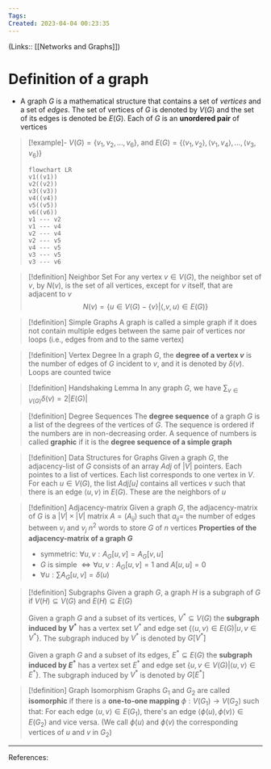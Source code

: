 ```yaml
---
Tags: 
Created: 2023-04-04 00:23:35
---
```

(Links:: [[Networks and Graphs]])
# Definition of a graph
- A graph $G$ is a mathematical structure that contains a set of *vertices* and a set of *edges*. The set of vertices of $G$ is denoted by $V(G)$ and the set of its edges is denoted be $E(G)$. Each of $G$ is an **unordered pair** of vertices

> [!example]-
> $V(G)=\{v_1,v_2,...,v_6\}$, and $E(G)=\{\langle v_1,v_2\rangle,\langle v_1,v_4\rangle,...,\langle v_3,v_6\rangle\}$
> ```mermaid
> flowchart LR
> v1((v1)) 
> v2((v2))
> v3((v3)) 
> v4((v4))
> v5((v5)) 
> v6((v6))
> v1 --- v2
> v1 --- v4
> v2 --- v4
> v2 --- v5
> v4 --- v5
> v3 --- v5
> v3 --- v6
> ```

> [!definition] Neighbor Set
> For any vertex $v \in V(G)$, the neighbor set of $v$, by $N(v)$, is the set of all vertices, except for $v$ itself, that are adjacent to $v$ $$N(v)=\{u\in V(G)-\{v\}|\langle, v,u\rangle \in E(G)\}$$

> [!definition] Simple Graphs
> A graph is called a simple graph if it does not contain multiple edges between the same pair of vertices nor loops (i.e., edges from and to the same vertex)

> [!definition] Vertex Degree 
> In a graph $G$, the **degree of a vertex $v$** is the number of edges of $G$ incident to $v$, and it is denoted by $\delta(v)$.
> Loops are counted twice

> [!definition] Handshaking Lemma 
> In any graph $G$, we have $\displaystyle{\sum_{v\in V(G)}\delta(v) = 2 |E(G)|}$

> [!definition] Degree Sequences
> The **degree sequence** of a graph $G$ is a list of the degrees of the vertices of $G$. The sequence is ordered if the numbers are in non-decreasing order.
> A sequence of numbers is called **graphic** if it is the **degree sequence of a simple graph**

> [!definition] Data Structures for Graphs
> Given a graph $G$, the adjacency-list of $G$ consists of an array *Adj* of $|V|$ pointers. Each pointes to a list of vertices. Each list corresponds to one vertex in $V$. For each $u \in V(G)$, the list *Adj[u]* contains all vertices $v$ such that there is an edge $\langle u,v\rangle$ in $E(G)$. These are the neighbors of $u$

> [!definition] Adjacency-matrix
> Given a graph $G$, the adjacency-matrix of $G$ is a $|V|\times |V|$ matrix $A=(A_{ij})$ such that $a_{ij}=$ the number of edges between $v_i$ and $v_j$
> $n^2$ words to store $G$ of $n$ vertices
> **Properties of the adjacency-matrix of a graph $G$**
> - symmetric: $\forall u,v:A_G[u,v] = A_G[v,u]$
> - $G$ is simple $\Longleftrightarrow \forall u,v : A_G[u,v]=1$ and $A[u,u]= 0$
> - $\forall u : \sum A_G[u,v] = \delta(u)$

> [!definition] Subgraphs
> Given a graph $G$, a graph $H$ is a subgraph of $G$ if $V(H) \subseteq V(G)$ and $E(H) \subseteq E(G)$
> 
> Given a graph $G$ and a subset of its vertices, $V^* \subseteq V(G)$ the **subgraph induced by $V^*$** has a vertex set $V^*$ and edge set $\{\langle u,v\rangle \in E(G)|u,v \in V^*\}$. The subgraph induced by $V^*$ is denoted by $G[V^*]$
> 
> Given a graph $G$ and a subset of its edges, $E^* \subseteq E(G)$ the **subgraph induced by $E^*$** has a vertex set $E^*$ and edge set $\{u,v\in V(G)|\langle u,v\rangle \in E^*\}$. The subgraph induced by $V^*$ is denoted by $G[E^*]$

> [!definition] Graph Isomorphism
> Graphs $G_1$ and $G_2$ are called **isomorphic** if there is a **one-to-one mapping** $\phi : V(G_1)\to V(G_2)$ such that:
> For each edge $\langle u,v \rangle \in E(G_1)$, there's an edge $\langle \phi(u),\phi(v)\rangle \in E(G_2)$ and vice versa. (We call $\phi(u)$ and $\phi(v)$ the corresponding vertices of $u$ and $v$ in $G_2$)


---
References: